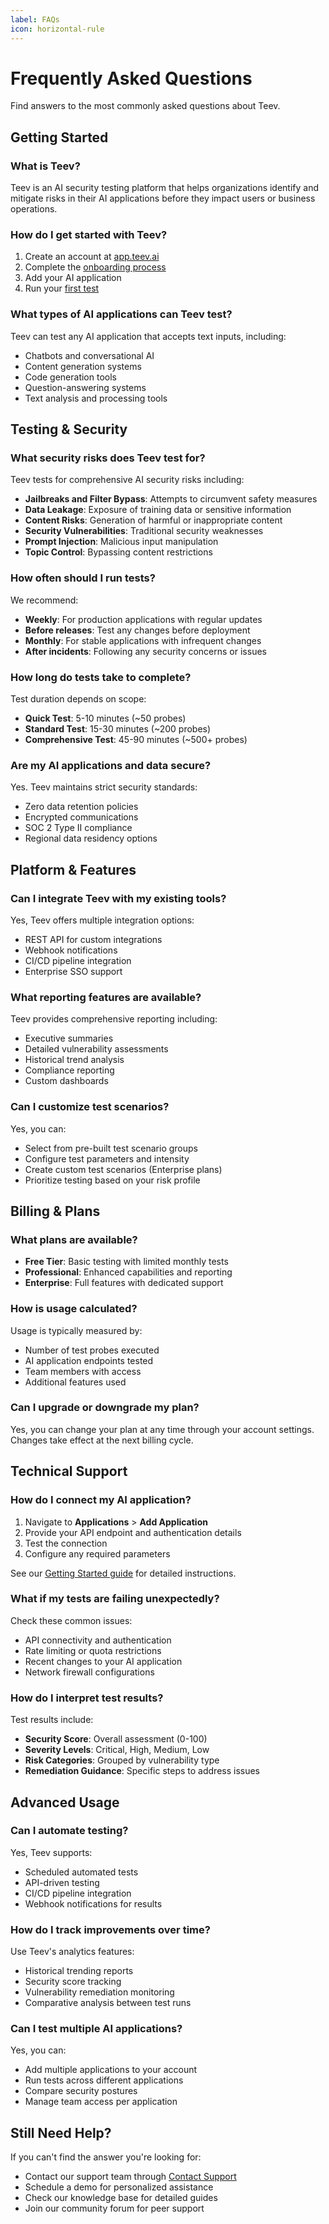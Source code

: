 ```yaml
---
label: FAQs
icon: horizontal-rule
---
```


# Frequently Asked Questions

Find answers to the most commonly asked questions about Teev.

## Getting Started

### What is Teev?
Teev is an AI security testing platform that helps organizations identify and mitigate risks in their AI applications before they impact users or business operations.

### How do I get started with Teev?
1. Create an account at [app.teev.ai](https://app.teev.ai)
2. Complete the [onboarding process](onboarding.md)
3. Add your AI application
4. Run your [first test](getting-started.md)

### What types of AI applications can Teev test?
Teev can test any AI application that accepts text inputs, including:
- Chatbots and conversational AI
- Content generation systems
- Code generation tools
- Question-answering systems
- Text analysis and processing tools

## Testing & Security

### What security risks does Teev test for?
Teev tests for comprehensive AI security risks including:
- **Jailbreaks and Filter Bypass**: Attempts to circumvent safety measures
- **Data Leakage**: Exposure of training data or sensitive information
- **Content Risks**: Generation of harmful or inappropriate content
- **Security Vulnerabilities**: Traditional security weaknesses
- **Prompt Injection**: Malicious input manipulation
- **Topic Control**: Bypassing content restrictions

### How often should I run tests?
We recommend:
- **Weekly**: For production applications with regular updates
- **Before releases**: Test any changes before deployment
- **Monthly**: For stable applications with infrequent changes
- **After incidents**: Following any security concerns or issues

### How long do tests take to complete?
Test duration depends on scope:
- **Quick Test**: 5-10 minutes (~50 probes)
- **Standard Test**: 15-30 minutes (~200 probes)
- **Comprehensive Test**: 45-90 minutes (~500+ probes)

### Are my AI applications and data secure?
Yes. Teev maintains strict security standards:
- Zero data retention policies
- Encrypted communications
- SOC 2 Type II compliance
- Regional data residency options

## Platform & Features

### Can I integrate Teev with my existing tools?
Yes, Teev offers multiple integration options:
- REST API for custom integrations
- Webhook notifications
- CI/CD pipeline integration
- Enterprise SSO support

### What reporting features are available?
Teev provides comprehensive reporting including:
- Executive summaries
- Detailed vulnerability assessments
- Historical trend analysis
- Compliance reporting
- Custom dashboards

### Can I customize test scenarios?
Yes, you can:
- Select from pre-built test scenario groups
- Configure test parameters and intensity
- Create custom test scenarios (Enterprise plans)
- Prioritize testing based on your risk profile

## Billing & Plans

### What plans are available?
- **Free Tier**: Basic testing with limited monthly tests
- **Professional**: Enhanced capabilities and reporting
- **Enterprise**: Full features with dedicated support

### How is usage calculated?
Usage is typically measured by:
- Number of test probes executed
- AI application endpoints tested
- Team members with access
- Additional features used

### Can I upgrade or downgrade my plan?
Yes, you can change your plan at any time through your account settings. Changes take effect at the next billing cycle.

## Technical Support

### How do I connect my AI application?
1. Navigate to **Applications** > **Add Application**
2. Provide your API endpoint and authentication details
3. Test the connection
4. Configure any required parameters

See our [Getting Started guide](getting-started.md) for detailed instructions.

### What if my tests are failing unexpectedly?
Check these common issues:
- API connectivity and authentication
- Rate limiting or quota restrictions
- Recent changes to your AI application
- Network firewall configurations

### How do I interpret test results?
Test results include:
- **Security Score**: Overall assessment (0-100)
- **Severity Levels**: Critical, High, Medium, Low
- **Risk Categories**: Grouped by vulnerability type
- **Remediation Guidance**: Specific steps to address issues

## Advanced Usage

### Can I automate testing?
Yes, Teev supports:
- Scheduled automated tests
- API-driven testing
- CI/CD pipeline integration
- Webhook notifications for results

### How do I track improvements over time?
Use Teev's analytics features:
- Historical trending reports
- Security score tracking
- Vulnerability remediation monitoring
- Comparative analysis between test runs

### Can I test multiple AI applications?
Yes, you can:
- Add multiple applications to your account
- Run tests across different applications
- Compare security postures
- Manage team access per application

## Still Need Help?

If you can't find the answer you're looking for:

- Contact our support team through [Contact Support](/troubleshooting/contact-support/)
- Schedule a demo for personalized assistance
- Check our knowledge base for detailed guides
- Join our community forum for peer support 
